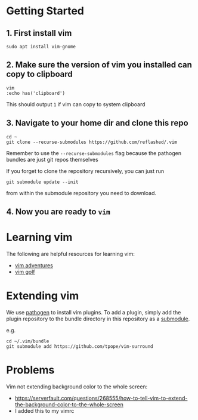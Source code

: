 # Getting Started

## 1. First install vim

```
sudo apt install vim-gnome
```

## 2. Make sure the version of vim you installed can copy to clipboard

```
vim
:echo has('clipboard')
```

This should output `1` if vim can copy to system clipboard

## 3. Navigate to your home dir and clone this repo

```
cd ~
git clone --recurse-submodules https://github.com/reflashed/.vim
```

Remember to use the `--recurse-submodules` flag because the pathogen bundles are just git repos themselves

If you forget to clone the repository recursively, you can just run

```
git submodule update --init
```

from within the submodule repository you need to download.

## 4. Now you are ready to `vim`

# Learning vim

The following are helpful resources for learning vim:

- [vim adventures](https://vim-adventures.com/)
- [vim golf](https://www.vimgolf.com/)

# Extending vim

We use [pathogen](https://github.com/tpope/vim-pathogen) to install vim plugins. To add a plugin, simply add the plugin repository to the bundle directory in this repository as a [submodule](https://git-scm.com/book/en/v2/Git-Tools-Submodules).

e.g.

```
cd ~/.vim/bundle
git submodule add https://github.com/tpope/vim-surround
```

# Problems

Vim not extending background color to the whole screen:
  - https://serverfault.com/questions/268555/how-to-tell-vim-to-extend-the-background-color-to-the-whole-screen
  - I added this to my vimrc
